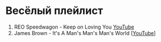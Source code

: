 # Весёлый плейлист

1. REO Speedwagon - Keep on Loving You [YouTube](https://www.youtube.com/watch?v=XKc7z-enzmA)
1. James Brown - It's A Man's Man's Man's World [[YouTube](https://www.youtube.com/watch?v=H77fRz1rybs)]
